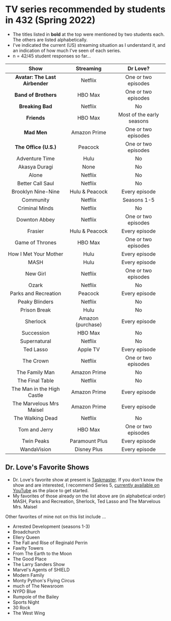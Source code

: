 # TV series recommended by students in 432 (Spring 2022)

- The titles listed in **bold** at the top were mentioned by two students each. The others are listed alphabetically.
- I've indicated the current (US) streaming situation as I understand it, and an indication of how much I've seen of each series.
- n = 42/45 student responses so far...

Show | Streaming | Dr Love? 
:----------: | :--------: | :-----:
**Avatar: The Last Airbender** | Netflix | One or two episodes
**Band of Brothers** | HBO Max | One or two episodes
**Breaking Bad** | Netflix | No
**Friends** | HBO Max | Most of the early seasons
**Mad Men** | Amazon Prime | One or two episodes
**The Office (U.S.)** | Peacock | One or two episodes
Adventure Time | Hulu | No
Akasya Duragi | None | No
Alone | Netflix | No
Better Call Saul | Netflix | No
Brooklyn Nine-Nine | Hulu & Peacock | Every episode
Community | Netflix | Seasons 1-5
Criminal Minds | Netflix | No
Downton Abbey | Netflix | One or two episodes
Frasier | Hulu & Peacock | Every episode
Game of Thrones | HBO Max | One or two episodes
How I Met Your Mother | Hulu | Every episode
MASH | Hulu | Every episode
New Girl | Netflix | One or two episodes
Ozark | Netflix | No
Parks and Recreation | Peacock | Every episode
Peaky Blinders | Netflix | No
Prison Break | Hulu | No
Sherlock | Amazon (purchase) | Every episode
Succession | HBO Max | No
Supernatural | Netflix | No
Ted Lasso | Apple TV | Every episode
The Crown | Netflix | One or two episodes
The Family Man | Amazon Prime | No
The Final Table | Netflix | No
The Man in the High Castle | Amazon Prime | Every episode
The Marvelous Mrs Maisel | Amazon Prime | Every episode
The Walking Dead | Netflix | No
Tom and Jerry | HBO Max | One or two episodes
Twin Peaks | Paramount Plus | Every episode
WandaVision | Disney Plus | Every episode

## Dr. Love's Favorite Shows

- Dr. Love's favorite show at present is [Taskmaster](https://en.wikipedia.org/wiki/Taskmaster_(TV_series)). If you don't know the show and are interested, I recommend Series 5, [currently available on YouTube](https://www.youtube.com/watch?v=5PmmtbBgNLI&list=PLRWvNQVqAeWL5JRKdVCRYY0ONc5n0qWLg) as the place to get started.
- My favorites of those already on the list above are (in alphabetical order) MASH, Parks and Recreation, Sherlock, Ted Lasso and The Marvelous Mrs. Maisel

Other favorites of mine not on this list include ...

- Arrested Development (seasons 1-3)
- Broadchurch
- Ellery Queen
- The Fall and Rise of Reginald Perrin
- Fawlty Towers
- From The Earth to the Moon
- The Good Place
- The Larry Sanders Show
- Marvel's Agents of SHIELD
- Modern Family
- Monty Python's Flying Circus
- much of The Newsroom
- NYPD Blue
- Rumpole of the Bailey
- Sports Night
- 30 Rock 
- The West Wing
